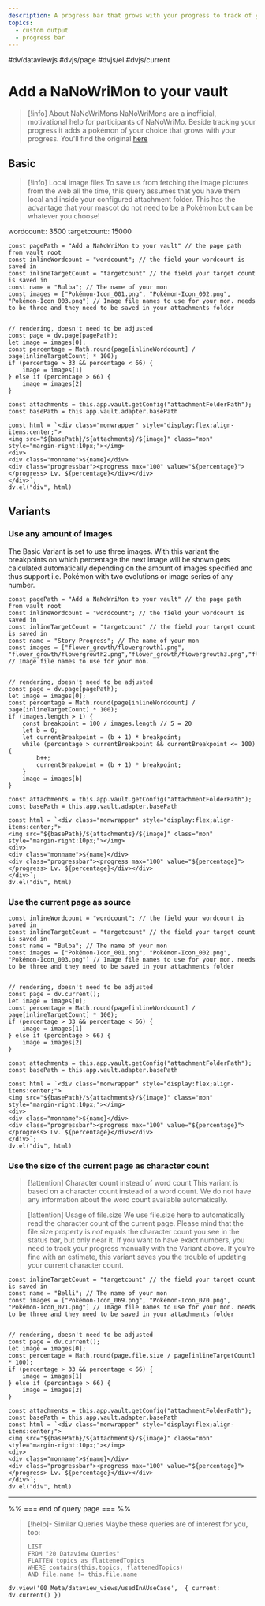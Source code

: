 ```yaml
---
description: A progress bar that grows with your progress to track of your writing projects
topics:
  - custom output
  - progress bar
---
```

#dv/dataviewjs #dvjs/page #dvjs/el #dvjs/current

# Add a NaNoWriMon to your vault

> [!info] About NaNoWriMons
> NaNoWriMons are a inofficial, motivational help for participants of NaNoWriMo. Beside tracking your progress it adds a pokémon of your choice that grows with your progress. You'll find the original [here](https://thousandroads.net/fanfic/nanowrimon/)

## Basic 

> [!info] Local image files
> To save us from fetching the image pictures from the web all the time, this query assumes that you have them local and inside your configured attachment folder. This has the advantage that your mascot do not need to be a Pokémon but can be whatever you choose!

wordcount:: 3500
targetcount:: 15000

```dataviewjs
const pagePath = "Add a NaNoWriMon to your vault" // the page path from vault root
const inlineWordcount = "wordcount"; // the field your wordcount is saved in
const inlineTargetCount = "targetcount" // the field your target count is saved in
const name = "Bulba"; // The name of your mon
const images = ["Pokémon-Icon_001.png", "Pokémon-Icon_002.png", "Pokémon-Icon_003.png"] // Image file names to use for your mon. needs to be three and they need to be saved in your attachments folder


// rendering, doesn't need to be adjusted 
const page = dv.page(pagePath);
let image = images[0];
const percentage = Math.round(page[inlineWordcount] / page[inlineTargetCount] * 100);
if (percentage > 33 && percentage < 66) {
	image = images[1]
} else if (percentage > 66) {
	image = images[2]
}

const attachments = this.app.vault.getConfig("attachmentFolderPath");
const basePath = this.app.vault.adapter.basePath

const html = `<div class="monwrapper" style="display:flex;align-items:center;">
<img src="${basePath}/${attachments}/${image}" class="mon" style="margin-right:10px;"></img>
<div>
<div class="monname">${name}</div>
<div class="progressbar"><progress max="100" value="${percentage}"></progress> Lv. ${percentage}</div></div>
</div>`;
dv.el("div", html)
```

## Variants

### Use any amount of images

The Basic Variant is set to use three images. With this variant the breakpoints on which percentage the next image will be shown gets calculated automatically depending on the amount of images specified and thus support i.e. Pokémon with two evolutions or image series of any number.

```dataviewjs
const pagePath = "Add a NaNoWriMon to your vault" // the page path from vault root
const inlineWordcount = "wordcount"; // the field your wordcount is saved in
const inlineTargetCount = "targetcount" // the field your target count is saved in
const name = "Story Progress"; // The name of your mon
const images = ["flower_growth/flowergrowth1.png", "flower_growth/flowergrowth2.png","flower_growth/flowergrowth3.png","flower_growth/flowergrowth4.png","flower_growth/flowergrowth5.png","flower_growth/flowergrowth6.png"] // Image file names to use for your mon. 


// rendering, doesn't need to be adjusted 
const page = dv.page(pagePath);
let image = images[0];
const percentage = Math.round(page[inlineWordcount] / page[inlineTargetCount] * 100);
if (images.length > 1) {
	const breakpoint = 100 / images.length // 5 = 20
	let b = 0;
	let currentBreakpoint = (b + 1) * breakpoint;
	while (percentage > currentBreakpoint && currentBreakpoint <= 100) {
		b++;
		currentBreakpoint = (b + 1) * breakpoint;
	}
	image = images[b]
} 

const attachments = this.app.vault.getConfig("attachmentFolderPath");
const basePath = this.app.vault.adapter.basePath

const html = `<div class="monwrapper" style="display:flex;align-items:center;">
<img src="${basePath}/${attachments}/${image}" class="mon" style="margin-right:10px;"></img>
<div>
<div class="monname">${name}</div>
<div class="progressbar"><progress max="100" value="${percentage}"></progress> Lv. ${percentage}</div></div>
</div>`;
dv.el("div", html)
```

### Use the current page as source

```dataviewjs
const inlineWordcount = "wordcount"; // the field your wordcount is saved in
const inlineTargetCount = "targetcount" // the field your target count is saved in
const name = "Bulba"; // The name of your mon
const images = ["Pokémon-Icon_001.png", "Pokémon-Icon_002.png", "Pokémon-Icon_003.png"] // Image file names to use for your mon. needs to be three and they need to be saved in your attachments folder


// rendering, doesn't need to be adjusted 
const page = dv.current();
let image = images[0];
const percentage = Math.round(page[inlineWordcount] / page[inlineTargetCount] * 100);
if (percentage > 33 && percentage < 66) {
	image = images[1]
} else if (percentage > 66) {
	image = images[2]
}

const attachments = this.app.vault.getConfig("attachmentFolderPath");
const basePath = this.app.vault.adapter.basePath

const html = `<div class="monwrapper" style="display:flex;align-items:center;">
<img src="${basePath}/${attachments}/${image}" class="mon" style="margin-right:10px;"></img>
<div>
<div class="monname">${name}</div>
<div class="progressbar"><progress max="100" value="${percentage}"></progress> Lv. ${percentage}</div></div>
</div>`;
dv.el("div", html)
```

### Use the size of the current page as character count

> [!attention] Character count instead of word count
> This variant is based on a character count instead of a word count. We do not have any information about the word count available automatically.

> [!attention] Usage of file.size
> We use file.size here to automatically read the character count of the current page. Please mind that the file.size property is _not_ equals the character count you see in the status bar, but only near it. If you want to have exact numbers, you need to track your progress manually with the Variant above. If you're fine with an estimate, this variant saves you the trouble of updating your current character count.

```dataviewjs
const inlineTargetCount = "targetcount" // the field your target count is saved in
const name = "Belli"; // The name of your mon
const images = ["Pokémon-Icon_069.png", "Pokémon-Icon_070.png", "Pokémon-Icon_071.png"] // Image file names to use for your mon. needs to be three and they need to be saved in your attachments folder


// rendering, doesn't need to be adjusted 
const page = dv.current();
let image = images[0];
const percentage = Math.round(page.file.size / page[inlineTargetCount] * 100);
if (percentage > 33 && percentage < 66) {
	image = images[1]
} else if (percentage > 66) {
	image = images[2]
}

const attachments = this.app.vault.getConfig("attachmentFolderPath");
const basePath = this.app.vault.adapter.basePath
const html = `<div class="monwrapper" style="display:flex;align-items:center;">
<img src="${basePath}/${attachments}/${image}" class="mon" style="margin-right:10px;"></img>
<div>
<div class="monname">${name}</div>
<div class="progressbar"><progress max="100" value="${percentage}"></progress> Lv. ${percentage}</div></div>
</div>`;
dv.el("div", html)
```
---
%% === end of query page === %%
> [!help]- Similar Queries
> Maybe these queries are of interest for you, too:
> ```dataview
> LIST
> FROM "20 Dataview Queries"
> FLATTEN topics as flattenedTopics
> WHERE contains(this.topics, flattenedTopics)
> AND file.name != this.file.name
> ```

```dataviewjs
dv.view('00 Meta/dataview_views/usedInAUseCase',  { current: dv.current() })
```
